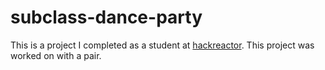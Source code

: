 # subclass-dance-party  
This is a project I completed as a student at [hackreactor](http://hackreactor.com). This project was worked on with a pair.
